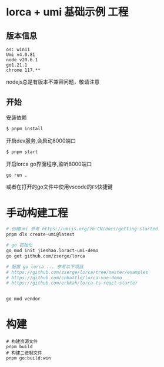 # lorca + umi 基础示例 工程

## 版本信息
```
os: win11
Umi v4.0.81
node v20.6.1
go1.21.1
chrome 117.**
```
nodejs总是有版本不兼容问题，敬请注意

## 开始

安装依赖

```bash
$ pnpm install
```

开启dev服务,会启动8000端口

```bash
$ pnpm start
```

开启lorca go界面程序,监听8000端口

```bash
go run .
```

或者在打开的go文件中使用vscode的`F5`快捷键


# 手动构建工程
```bash
# 创建umi 参考 https://umijs.org/zh-CN/docs/getting-started
pnpm dlx create-umi@latest

# go 初始化
go mod init jieshao.loract-umi-demo
go get github.com/zserge/lorca

# 配置 go lorca ... 参考以下项目
# https://github.com/zserge/lorca/tree/master/examples
# https://github.com/cnbattle/lorca-vue-demo
# https://github.com/erkkah/lorca-ts-react-starter


go mod vendor
```

# 构建
```shell
# 构建资源文件
pnpm build
# 构建二进制文件
pnpm go:build:win
```